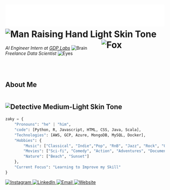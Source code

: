 # <img src="https://github.com/zashari/zashari/blob/cc67df844f49b4ef7227c8f1db0bb70dc256681b/assets/heading.svg" alt="Typing SVG" /> <img src="https://raw.githubusercontent.com/Tarikul-Islam-Anik/Animated-Fluent-Emojis/master/Emojis/People%20with%20activities/Man%20Raising%20Hand%20Light%20Skin%20Tone.png" alt="Man Raising Hand Light Skin Tone" width="100" height="100" /> <img src="https://raw.githubusercontent.com/Tarikul-Islam-Anik/Animated-Fluent-Emojis/master/Emojis/Animals/Fox.png" alt="Fox" width="200" height="200" align="right" />



_AI Engineer Intern at [GDP Labs](https://www.gdplabs.id/)_ <img src="https://raw.githubusercontent.com/Tarikul-Islam-Anik/Animated-Fluent-Emojis/master/Emojis/Hand%20gestures/Brain.png" alt="Brain" width="25" height="25" /> <br>
_Freelance Data Scientist_ <img src="https://raw.githubusercontent.com/Tarikul-Islam-Anik/Animated-Fluent-Emojis/master/Emojis/Hand%20gestures/Eyes.png" alt="Eyes" width="25" height="25" />



<br><br>
## About Me <img src="https://raw.githubusercontent.com/Tarikul-Islam-Anik/Animated-Fluent-Emojis/master/Emojis/People%20with%20professions/Detective%20Medium-Light%20Skin%20Tone.png" alt="Detective Medium-Light Skin Tone" width="25" height="25" />
```python
zaky = {
    "Pronouns": "he" | "him",
    "code": [Python, R, Javascript, HTML, CSS, Java, Scala],
    "Technologies": [AWS, GCP, Azure, MongoDB, MySQL, Docker],
    "Hobbies": {
        "Music": ["Classical", "Indie","Pop", "RnB", "Jazz", "Rock", "Old Songs"],
        "Movies": ["Sci-fi", "Comedy", "Action", "Adventures", "Documentary"],
        "Nature": ["Beach", "Sunset"]
    },
    "Current Focus": "Learning to Improve my Skill"
}
```
<p align="left">
  <a href="https://www.instagram.com/a.zakyashari">
    <img alt="Instagram" src="https://img.shields.io/static/v1?label=&message=a.zakyashari&color=E4405F&style=flat-square&logo=instagram&logoColor=white" />
  </a>
  <a href="https://www.linkedin.com/in/zaky-ashari-81143b217/">
    <img alt="LinkedIn" src="https://img.shields.io/static/v1?label=&message=zaky ashari&color=0077B5&style=flat-square&logo=linkedin&logoColor=white" />
  </a>
  <a href="mailto:izzat.zaky@gmail.com">
    <img alt="Email" src="https://img.shields.io/static/v1?label=&message=izzat.zaky@gmail.com&color=D14836&style=flat-square&logo=gmail&logoColor=white" />
  </a>
  <a href="http://www.zashari.me">
    <img alt="Website" src="https://img.shields.io/static/v1?label=&message=zashari.me&color=4285F4&style=flat-square&logo=google-chrome&logoColor=white" />
  </a>
</p>

